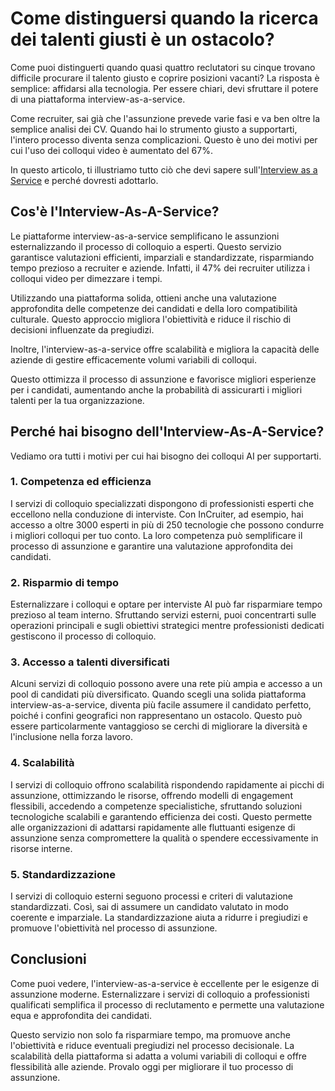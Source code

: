 # Come distinguersi quando la ricerca dei talenti giusti è un ostacolo?

Come puoi distinguerti quando quasi quattro reclutatori su cinque trovano difficile procurare il talento giusto e coprire posizioni vacanti? La risposta è semplice: affidarsi alla tecnologia. Per essere chiari, devi sfruttare il potere di una piattaforma interview-as-a-service.

Come recruiter, sai già che l'assunzione prevede varie fasi e va ben oltre la semplice analisi dei CV. Quando hai lo strumento giusto a supportarti, l'intero processo diventa senza complicazioni. Questo è uno dei motivi per cui l'uso dei colloqui video è aumentato del 67%.

In questo articolo, ti illustriamo tutto ciò che devi sapere sull'[Interview as a Service](https://incruiter.com/) e perché dovresti adottarlo.

## Cos'è l'Interview-As-A-Service?

Le piattaforme interview-as-a-service semplificano le assunzioni esternalizzando il processo di colloquio a esperti. Questo servizio garantisce valutazioni efficienti, imparziali e standardizzate, risparmiando tempo prezioso a recruiter e aziende. Infatti, il 47% dei recruiter utilizza i colloqui video per dimezzare i tempi.

Utilizzando una piattaforma solida, ottieni anche una valutazione approfondita delle competenze dei candidati e della loro compatibilità culturale. Questo approccio migliora l'obiettività e riduce il rischio di decisioni influenzate da pregiudizi.

Inoltre, l'interview-as-a-service offre scalabilità e migliora la capacità delle aziende di gestire efficacemente volumi variabili di colloqui.

Questo ottimizza il processo di assunzione e favorisce migliori esperienze per i candidati, aumentando anche la probabilità di assicurarti i migliori talenti per la tua organizzazione.

## Perché hai bisogno dell'Interview-As-A-Service?

Vediamo ora tutti i motivi per cui hai bisogno dei colloqui AI per supportarti.

### 1. Competenza ed efficienza

I servizi di colloquio specializzati dispongono di professionisti esperti che eccellono nella conduzione di interviste. Con InCruiter, ad esempio, hai accesso a oltre 3000 esperti in più di 250 tecnologie che possono condurre i migliori colloqui per tuo conto. La loro competenza può semplificare il processo di assunzione e garantire una valutazione approfondita dei candidati.

### 2. Risparmio di tempo

Esternalizzare i colloqui e optare per interviste AI può far risparmiare tempo prezioso al team interno. Sfruttando servizi esterni, puoi concentrarti sulle operazioni principali e sugli obiettivi strategici mentre professionisti dedicati gestiscono il processo di colloquio.

### 3. Accesso a talenti diversificati

Alcuni servizi di colloquio possono avere una rete più ampia e accesso a un pool di candidati più diversificato. Quando scegli una solida piattaforma interview-as-a-service, diventa più facile assumere il candidato perfetto, poiché i confini geografici non rappresentano un ostacolo. Questo può essere particolarmente vantaggioso se cerchi di migliorare la diversità e l'inclusione nella forza lavoro.

### 4. Scalabilità

I servizi di colloquio offrono scalabilità rispondendo rapidamente ai picchi di assunzione, ottimizzando le risorse, offrendo modelli di engagement flessibili, accedendo a competenze specialistiche, sfruttando soluzioni tecnologiche scalabili e garantendo efficienza dei costi. Questo permette alle organizzazioni di adattarsi rapidamente alle fluttuanti esigenze di assunzione senza compromettere la qualità o spendere eccessivamente in risorse interne.

### 5. Standardizzazione

I servizi di colloquio esterni seguono processi e criteri di valutazione standardizzati. Così, sai di assumere un candidato valutato in modo coerente e imparziale. La standardizzazione aiuta a ridurre i pregiudizi e promuove l'obiettività nel processo di assunzione.

## Conclusioni

Come puoi vedere, l'interview-as-a-service è eccellente per le esigenze di assunzione moderne. Esternalizzare i servizi di colloquio a professionisti qualificati semplifica il processo di reclutamento e permette una valutazione equa e approfondita dei candidati.

Questo servizio non solo fa risparmiare tempo, ma promuove anche l'obiettività e riduce eventuali pregiudizi nel processo decisionale. La scalabilità della piattaforma si adatta a volumi variabili di colloqui e offre flessibilità alle aziende. Provalo oggi per migliorare il tuo processo di assunzione.